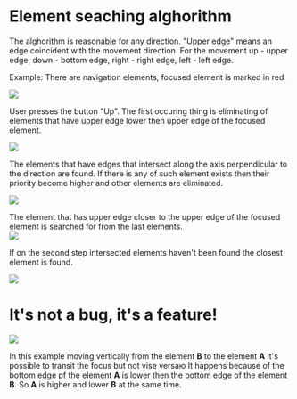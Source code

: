 # Element seaching alghorithm

The alghorithm is reasonable for any direction. "Upper edge" means an edge coincident with the movement direction. For the movement up - upper edge, down - bottom edge, right - right edge, left - left edge.   

Example: There are navigation elements, focused element is marked in red. 

<img src="http://immosmart.github.io/smartbox/docs/nav_slides/slide1.png" />

User presses the button "Up". The first occuring thing is eliminating of elements that have upper edge lower then upper edge of the focused element. 

<img src="http://immosmart.github.io/smartbox/docs/nav_slides/slide2.png" />

The elements that have edges that intersect along the axis perpendicular to the direction are found. If there is any of such element exists then their priority become higher and other elements are eliminated. 

<img src="http://immosmart.github.io/smartbox/docs/nav_slides/slide3.png" />

The element that has upper edge closer to the upper edge of the focused element is searched for from the last elements.  
<img src="http://immosmart.github.io/smartbox/docs/nav_slides/slide4.png" />

If on the second step intersected elements haven't been found the closest element is found. 


<img src="http://immosmart.github.io/smartbox/docs/nav_slides/slide5.png" />

# It's not a bug, it's a feature!

<img src="http://immosmart.github.io/smartbox/docs/nav_slides/slide6.png" />

In this example moving vertically from the element **B** to the element **A** it's possible to transit the focus but not vise versaю
It happens because of the bottom edge pf the element **A** is lower then the bottom edge of the element **B**.
So **A**  is higher and lower **B** at the same time. 


